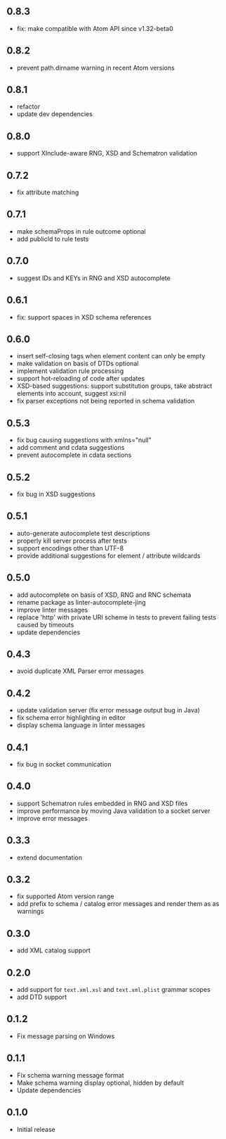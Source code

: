 ## 0.8.3
* fix: make compatible with Atom API since v1.32-beta0

## 0.8.2
* prevent path.dirname warning in recent Atom versions

## 0.8.1
* refactor
* update dev dependencies

## 0.8.0
* support XInclude-aware RNG, XSD and Schematron validation

## 0.7.2
* fix attribute matching

## 0.7.1
* make schemaProps in rule outcome optional
* add publicId to rule tests

## 0.7.0
* suggest IDs and KEYs in RNG and XSD autocomplete

## 0.6.1
* fix: support spaces in XSD schema references

## 0.6.0
* insert self-closing tags when element content can only be empty
* make validation on basis of DTDs optional
* implement validation rule processing
* support hot-reloading of code after updates
* XSD-based suggestions: support substitution groups, take abstract elements into account, suggest xsi:nil
* fix parser exceptions not being reported in schema validation

## 0.5.3
* fix bug causing suggestions with xmlns="null"
* add comment and cdata suggestions
* prevent autocomplete in cdata sections

## 0.5.2
* fix bug in XSD suggestions

## 0.5.1
* auto-generate autocomplete test descriptions
* properly kill server process after tests
* support encodings other than UTF-8
* provide additional suggestions for element / attribute wildcards

## 0.5.0
* add autocomplete on basis of XSD, RNG and RNC schemata
* rename package as linter-autocomplete-jing
* improve linter messages
* replace 'http' with private URI scheme in tests to prevent failing tests caused by timeouts
* update dependencies

## 0.4.3
* avoid duplicate XML Parser error messages

## 0.4.2
* update validation server (fix error message output bug in Java)
* fix schema error highlighting in editor
* display schema language in linter messages

## 0.4.1
* fix bug in socket communication

## 0.4.0
* support Schematron rules embedded in RNG and XSD files
* improve performance by moving Java validation to a socket server
* improve error messages

## 0.3.3
* extend documentation

## 0.3.2
* fix supported Atom version range
* add prefix to schema / catalog error messages and render them as as warnings

## 0.3.0
* add XML catalog support

## 0.2.0
* add support for `text.xml.xsl` and `text.xml.plist` grammar scopes
* add DTD support

## 0.1.2
* Fix message parsing on Windows

## 0.1.1
* Fix schema warning message format
* Make schema warning display optional, hidden by default
* Update dependencies

## 0.1.0
* Initial release

